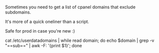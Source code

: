 Sometimes you need to get a list of cpanel domains that exclude subdomains.

It's more of a quick oneliner than a script.

Safe for prod in case you're new :)

cat /etc/userdatadomains | while read domain; do echo $domain | grep -v "==sub==" | awk -F: '{print $1}';  done